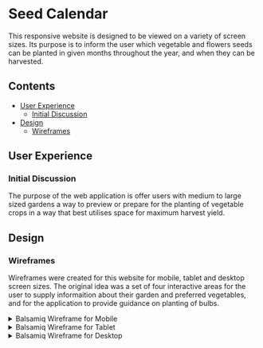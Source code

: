 # Seed Calendar

This responsive website is designed to be viewed on a variety of screen sizes. Its purpose is to inform the user which vegetable and flowers seeds can be planted in given months throughout the year, and when they can be harvested.

## Contents
- [User Experience](#User-Experience)
    - [Initial Discussion](#Initial-Discussion)
- [Design](#Design)
    - [Wireframes](#Wireframes)
    
## User Experience
### Initial Discussion
The purpose of the web application is offer users with medium to large sized gardens a way to preview or prepare for the planting of vegetable crops in a way that best utilises space for maximum harvest yield.

## Design
### Wireframes
Wireframes were created for this website for mobile, tablet and desktop screen sizes. The original idea was a set of four interactive areas for the user to supply informaition about their garden and preferred vegetables, and for the application to provide guidance on planting of bulbs.

<details><summary>Balsamiq Wireframe for Mobile</summary>

![Balsamiq Wireframe for Mobile](assets/images/readme/wireframe-mobile.png)

</details>

<details><summary>Balsamiq Wireframe for Tablet</summary>

![Balsamiq Wireframe for Tablet](assets/images/readme/wireframe-tablet.png)

</details>

<details><summary>Balsamiq Wireframe for Desktop</summary>

![Balsamiq Wireframe for Desktop](assets/images/readme/wireframe-desktop.png)

</details>